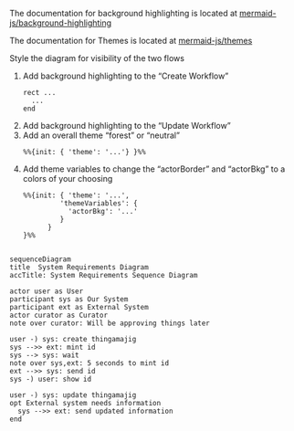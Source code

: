 The documentation for background highlighting is located at [mermaid-js/background-highlighting](https://mermaid.js.org/syntax/sequenceDiagram.html#background-highlighting)

The documentation for Themes is located at [mermaid-js/themes](https://mermaid.js.org/config/theming.html#sequence-diagram-variables)

Style the diagram for visibility of the two flows

1. Add background highlighting to the “Create Workflow”
   ```
   rect ...
     ...
   end
   ```
1. Add background highlighting to the “Update Workflow”
1. Add an overall theme “forest” or “neutral”
   ```
   %%{init: { 'theme': '...'} }%%

   ```
1. Add theme variables to change the “actorBorder” and “actorBkg” to a colors of your choosing
   ```
   %%{init: { 'theme': '...',
            'themeVariables': {
              'actorBkg': '...'
            }
         } 
   }%%
   ```


```mermaid

sequenceDiagram
title  System Requirements Diagram
accTitle: System Requirements Sequence Diagram

actor user as User
participant sys as Our System
participant ext as External System
actor curator as Curator
note over curator: Will be approving things later

user -) sys: create thingamajig
sys -->> ext: mint id
sys --> sys: wait
note over sys,ext: 5 seconds to mint id
ext -->> sys: send id
sys -) user: show id

user -) sys: update thingamajig
opt External system needs information
  sys -->> ext: send updated information
end
```
